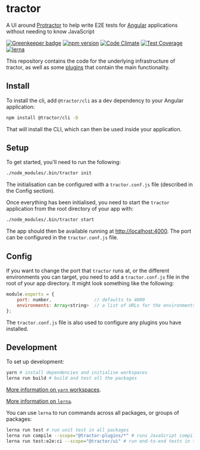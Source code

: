 # tractor    

A UI around [Protractor](http://angular.github.io/protractor/) to help write E2E tests for [Angular](https://angular.io/) applications without needing to know JavaScript

[![Greenkeeper badge](https://badges.greenkeeper.io/TradeMe/tractor.svg)](https://greenkeeper.io/)
[![npm version](https://img.shields.io/npm/v/@tractor/cli.svg)](https://www.npmjs.com/package/@tractor/cli)
[![Code Climate](https://codeclimate.com/github/TradeMe/tractor/badges/gpa.svg)](https://codeclimate.com/github/TradeMe/tractor)
[![Test Coverage](https://codeclimate.com/github/TradeMe/tractor/coverage.svg)](https://codeclimate.com/github/TradeMe/tractor/coverage)
[![lerna](https://img.shields.io/badge/maintained%20with-lerna-cc00ff.svg)](https://github.com/TradeMe/tractor)

This repository contains the code for the underlying infrastructure of tractor, as well as some [plugins](https://www.npmjs.com/org/tractor-plugins) that contain the main functionality.

## Install

To install the cli, add `@tractor/cli` as a dev dependency to your Angular application:

```sh
npm install @tractor/cli -D
```

That will install the CLI, which can then be used inside your application.

## Setup

To get started, you'll need to run the following:

```sh
./node_modules/.bin/tractor init
```

The initialisation can be configured with a `tractor.conf.js` file (described in the Config section).

Once everything has been initialised, you need to start the `tractor` application from the root directory of your app with:

```sh
./node_modules/.bin/tractor start
```

The app should then be available running at [http://localhost:4000](http://localhost:4000). The port can be configured in the `tractor.conf.js` file.

## Config

If you want to change the port that `tractor` runs at, or the different environments you can target, you need to add a `tractor.conf.js` file in the root of your app directory. It might look something like the following:

```javascript
module.exports = {
    port: number,                // defaults to 4000
    environments: Array<string>  // a list of URLs for the environments to run the tests in
};
```

The `tractor.conf.js` file is also used to configure any plugins you have installed.

## Development

To set up development:

```sh
yarn # install dependencies and initialise workspaces
lerna run build # build and test all the packages
```

[More information on `yarn` workspaces](https://yarnpkg.com/en/docs/workspaces).

[More information on `lerna`](https://lernajs.io/).

You can use `lerna` to run commands across all packages, or groups of packages:

```sh
lerna run test # run unit test in all packages
lerna run compile --scope="@tractor-plugins/*" # runs JavaScript compiler in all @tractor-plugin packages
lerna run test:e2e:ci --scope="@tractor/ui" # run end-to-end tests in the @tractor/ui package only
```
